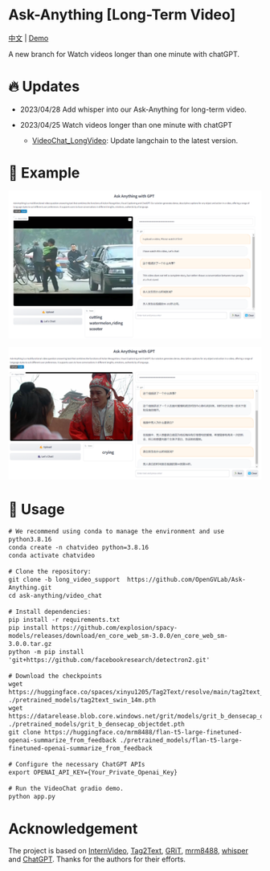 # Ask-Anything [Long-Term Video]

[中文](README_cn.md) | [Demo](https://yinanhe.github.io/projects/chatvideo.html)

A new branch for Watch videos longer than one minute with chatGPT.




# :fire: Updates

- 2023/04/28 Add whisper into our Ask-Anything for long-term video.

- 2023/04/25 Watch videos longer than one minute with chatGPT
  - [VideoChat_LongVideo](https://github.com/OpenGVLab/Ask-Anything/tree/long_video_support/video_chat): Update langchain to the latest version.



# :speech_balloon: Example

![images](video_chat/assert/huaqiang.png)

![images](video_chat/assert/dahuaxiyou.png)

# :running: Usage

```shell
# We recommend using conda to manage the environment and use python3.8.16
conda create -n chatvideo python=3.8.16
conda activate chatvideo

# Clone the repository:
git clone -b long_video_support  https://github.com/OpenGVLab/Ask-Anything.git
cd ask-anything/video_chat

# Install dependencies:
pip install -r requirements.txt
pip install https://github.com/explosion/spacy-models/releases/download/en_core_web_sm-3.0.0/en_core_web_sm-3.0.0.tar.gz
python -m pip install 'git+https://github.com/facebookresearch/detectron2.git'

# Download the checkpoints
wget https://huggingface.co/spaces/xinyu1205/Tag2Text/resolve/main/tag2text_swin_14m.pth ./pretrained_models/tag2text_swin_14m.pth
wget https://datarelease.blob.core.windows.net/grit/models/grit_b_densecap_objectdet.pth ./pretrained_models/grit_b_densecap_objectdet.pth
git clone https://huggingface.co/mrm8488/flan-t5-large-finetuned-openai-summarize_from_feedback ./pretrained_models/flan-t5-large-finetuned-openai-summarize_from_feedback

# Configure the necessary ChatGPT APIs
export OPENAI_API_KEY={Your_Private_Openai_Key}

# Run the VideoChat gradio demo.
python app.py
```

# Acknowledgement

The project is based on [InternVideo](https://github.com/OpenGVLab/InternVideo), [Tag2Text](https://github.com/xinyu1205/Tag2Text), [GRiT](https://github.com/JialianW/GRiT), [mrm8488](https://huggingface.co/mrm8488/flan-t5-large-finetuned-openai-summarize_from_feedback),  [whisper](https://github.com/openai/whisper) and [ChatGPT](https://openai.com/blog/chatgpt). Thanks for the authors for their efforts.


